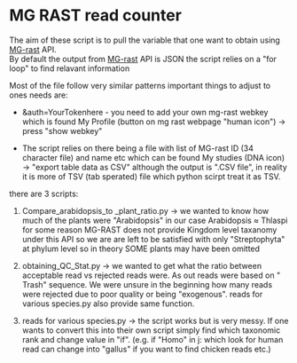 # MG RAST read counter

The aim of these script is to pull the variable that one want to obtain using [MG-rast](https://www.mg-rast.org/) API. <br/>
By default the output from [MG-rast](https://www.mg-rast.org/) API is JSON the script relies on a "for loop" to find relavant information <br/>

Most of the file follow very similar patterns important things to adjust to ones needs are:

- &auth=YourTokenhere - you need to add your own mg-rast webkey which is found My Profile (button on mg rast webpage "human icon") -> press "show webkey"

- The script relies on there being a file with list of MG-rast ID (34 character file) and name etc which can be found My studies (DNA icon) -> "export table data as CSV" although the output is ".CSV file", in reality it is more of TSV (tab sperated) file which python scirpt treat it as TSV.

there are 3 scripts:

1) Compare_arabidopsis_to _plant_ratio.py -> we wanted to know how much of the plants were "Arabidopsis" in our case Arabidopsis ≈ Thlaspi for some reason MG-RAST does not provide Kingdom level taxanomy under this API so we are are left to be satisfied with only "Streptophyta" at phylum level so in theory SOME plants may have been omitted
  
2) obtaining_QC_Stat.py -> we wanted to get what the ratio between acceptable read vs rejected reads were. As out reads were based on " Trash" sequence. We were unsure in the beginning how many reads were rejected due to poor quality or being "exogenous". reads for various species.py also provide same function. 

3) reads for various species.py -> the script works but is very messy. If one wants to convert this into their own script simply find which taxonomic rank and change value in "if". (e.g. if "Homo" in j: which look for human read can change into "gallus" if you want to find chicken reads etc.)


